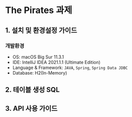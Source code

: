# The Pirates 과제

## 1. 설치 및 환경설정 가이드

### 개발환경
- OS: macOS Big Sur 11.3.1
- IDE: IntelliJ IDEA 2021.1.1 (Ultimate Edition)
- Language & Framework: `JAVA`, `Spring`, `Spring Data JDBC`
- Database: H2(In-Memory)

## 2. 테이블 생성 SQL



## 3. API 사용 가이드
